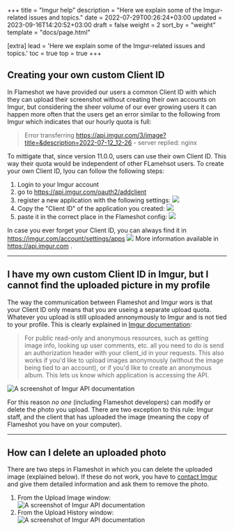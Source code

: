 +++
title = "Imgur help"
description = "Here we explain some of the Imgur-related issues and topics."
date = 2022-07-29T00:26:24+03:00
updated = 2023-09-16T14:20:52+03:00
draft = false
weight = 2
sort_by = "weight"
template = "docs/page.html"

[extra]
lead = 'Here we explain some of the Imgur-related issues and topics.'
toc = true
top = true
+++


## Creating your own custom Client ID

In Flameshot we have provided our users a common Client ID with which they can upload their screenshot without creating their own accounts on Imgur, but considering the sheer volume of our ever growing users it can happen more often that the users get an error similar to the following from Imgur which indicates that our hourly quota is full:

> Error transferring https://api.imgur.com/3/image?title=&description=2022-07-12_12-26 - server replied: nginx

To mittigate that, since version 11.0.0, users can use their own Client ID. This way their quota would be independent of other FLamehsot users. To create your own Client ID, lyou can follow the following steps:

1. Login to your Imgur account
2. go to <https://api.imgur.com/oauth2/addclient>
3. register a new application with the following settings:
   ![](/media/content/docs/guide/imgur_help/2022-07-27_20-33_create_client_id_01.png)
4. Copy the "Client ID" of the application you created:
   ![](/media/content/docs/guide/imgur_help/2022-07-27_20-36_create_client_id_02.png)
5. paste it in the correct place in the Flameshot config:
   ![](/media/content/docs/guide/imgur_help/2022-07-27_20-37_create_client_id_03.png)

In case you ever forget your Client ID, you can always find it in <https://imgur.com/account/settings/apps>
    ![](/media/content/docs/guide/imgur_help/2022-07-27_20-39_create_client_id_04.png)
More information available in <https://api.imgur.com> .

--------------------------------------------------------------------------------

## I have my own custom Client ID in Imgur, but I cannot find the uploaded picture in my profile

The way the communication between Flameshot and Imgur wors is that your Client ID only means that you are useing a separate upload quota. Whatever you upload is still uploaded annonymously to Imgur and is not tied to your profile. This is clearly explained in [Imgur documentation](https://apidocs.imgur.com/#intro):

> For public read-only and anonymous resources, such as getting image info, looking up user comments, etc. all you need to do is send an authorization header with your client_id in your requests. This also works if you'd like to upload images anonymously (without the image being tied to an account), or if you'd like to create an anonymous album. This lets us know which application is accessing the API.

![A screenshot of Imgur API documentation](/media/content/docs/guide/imgur_help/2023-09-16_12-53_imgur_api_documentation.png)

For this reason _no one_ (including Flameshot developers) can modify or delete the photo you upload. There are two exception to this rule: Imgur staff, and the client that has uploaded the image (meaning the copy of Flameshot you have on your computer).

--------------------------------------------------------------------------------

## How can I delete an uploaded photo

There are two steps in Flameshot in which you can delete the uploaded image (explained below). If these do not work, you have to [contact Imgur](https://help.imgur.com/hc/en-us/requests/new) and give them detailed information and ask them to remove the photo.

1. From the Upload Image window:
    ![A screenshot of Imgur API documentation](/media/content/docs/guide/imgur_help/2023-09-16_12-52_delete_uploaded_photo.png)
2. From the Upload History window:
    ![A screenshot of Imgur API documentation](/media/content/docs/guide/imgur_help/2023-09-16_11-51_latest_upload_tray_menu.png)
